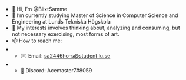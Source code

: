 - 👋 Hi, I’m @BlixtSamme
- 🌱 I’m currently studying Master of Science in Computer Science and Engineering at Lunds Tekniska Högskola
- 🐲 My interests involves thinking about, analyzing and consuming, but not necessary exercising, most forms of art.
- 📫 How to reach me:
-  - ✉️ Email: sa2446ho-s@student.lu.se
-  - 🔌 Discord: Acemaster7#8059

<!---
BlixtSamme/BlixtSamme is a ✨ special ✨ repository because its `README.md` (this file) appears on your GitHub profile.
You can click the Preview link to take a look at your changes.
--->
